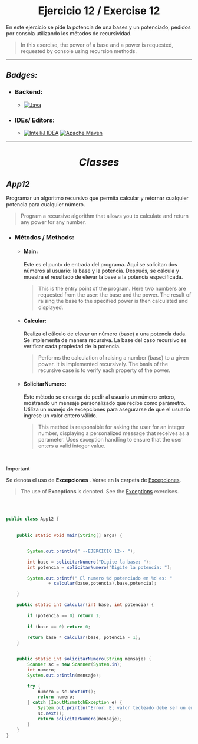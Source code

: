 <h1 align="center" >  Ejercicio 12 / Exercise 12 </h1>

En este ejercicio se pide la potencia de una bases y un potenciado, pedidos por consola utilizando los métodos de recursividad.
>In this exercise, the power of a base and a power is requested, requested by console using recursion methods.
 
---

## _Badges:_


- <H3> Backend:</H3>

    - [![Java](https://img.shields.io/badge/java-%23ED8B00.svg?style=for-the-badge&logo=openjdk&logoColor=white) ](https://www.oracle.com/co/java/technologies/downloads/#java21)


- <H3>  IDEs/ Editors: </H3>

    - [![IntelliJ IDEA](https://img.shields.io/badge/IntelliJIDEA-000000.svg?style=for-the-badge&logo=intellij-idea&logoColor=white)](https://www.jetbrains.com/es-es/idea/) [![Apache Maven](https://img.shields.io/badge/Apache%20Maven-C71A36?style=for-the-badge&logo=Apache%20Maven&logoColor=white)](https://maven.apache.org/)

___

<H1 align="center"> 

_Classes_

</H1>

## _App12_
Programar un algoritmo recursivo que permita calcular y retornar cualquier potencia para cualquier número.
>Program a recursive algorithm that allows you to calculate and return any power for any number.

- <H3> Métodos / Methods: </H3>

    -  <H4> Main: </H4> 
        Este es el punto de entrada del programa. Aquí se solicitan dos números al usuario: la base y la 
        potencia. Después, se calcula y muestra el resultado de elevar la base a la potencia especificada.
       
        > This is the entry point of the program. Here two numbers are requested from the user: the base and the
        power. The result of raising the base to the specified power is then calculated and displayed.
       
    -  <H4> Calcular: </H4>     
       Realiza el cálculo de elevar un número (base) a una potencia dada. Se implementa de manera recursiva.
       La base del caso recursivo es verificar cada propiedad de la potencia. 
        
        > Performs the calculation of raising a number (base) to a given power. It is implemented recursively.
       The basis of the recursive case is to verify each property of the power.

  -  <H4> SolicitarNumero: </H4>
        Este método se encarga de pedir al usuario un número entero, mostrando un mensaje personalizado que 
        recibe como parámetro. Utiliza un manejo de excepciones para asegurarse de que el usuario ingrese un 
        valor entero válido.
    
        > This method is responsible for asking the user for an integer number, displaying a personalized message that
          receives as a parameter. Uses exception handling to ensure that the user enters a
          valid integer value.
    
<br>

> [!IMPORTANT]
> Se denota el uso de <strong> Excepciones </strong>. Verse en la carpeta de [Excepciones](/../main/Exception).
>>  The use of <strong>Exceptions </strong> is denoted. See the [Exceptions](/../main/Exceptio) exercises.

<br>

```java

public class App12 {
    
    
    public static void main(String[] args) {


        System.out.println(" --EJERCICIO 12-- ");

        int base = solicitarNumero("Digite la base: ");
        int potencia = solicitarNumero("Digite la potencia: ");

        System.out.printf(" El numero %d potenciado en %d es: "
                + calcular(base,potencia),base,potencia);

    }

    public static int calcular(int base, int potencia) {
      
        if (potencia == 0) return 1;
       
        if (base == 0) return 0;
        
        return base * calcular(base, potencia - 1);
    }


    public static int solicitarNumero(String mensaje) {
        Scanner sc = new Scanner(System.in);
        int numero;
        System.out.println(mensaje);

        try {
            numero = sc.nextInt();
            return numero;
        } catch (InputMismatchException e) {
            System.out.println("Error: El valor tecleado debe ser un entero");
            sc.next();                              
            return solicitarNumero(mensaje);        
        }
    }
}
```